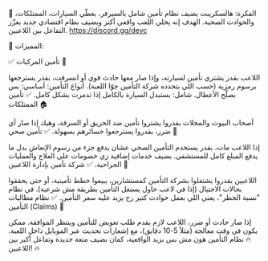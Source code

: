 🔹 الفكرة:
هالسكريبت بضيف نظام تأمين شامل بالسيرفر، بغطّي السيارات، الممتلكات، والحوادث الصحية. الهدف إنه يخلي اللعب واقعي أكتر ويضيف نظام اقتصادي جديد يعزّز التفاعل بين اللاعبين. https://discord.gg/devc

🔹 المميزات:

✅ تأمين المركبات 🚗

اللاعب بقدر يشتري تأمين لسيارته، وإذا صار معها حادث قوي أو انسرقت، بقدر يسترجعها برسوم رمزية (حسب اللي بتحدده شركة التأمين جوّا اللعبة).
أنواع التأمين:
أساسي: بس بصلّح الأعطال.
شامل: بستبدل السيارة بالكامل إذا تدمرت بشكل كامل.
✅ تأمين الممتلكات 🏠

أصحاب البيوت والمحلات بقدروا يشتروا تأمين ضد الحريق أو السرقة، وهيك إذا صار أي ضرر، بقدروا يسترجعوا خسائرهم بسهولة.
✅ تأمين صحي 🏥

إذا اللاعب مات، بقدر يستخدم التأمين الصحي عشان يدفع جزء من رسوم الإنعاش بدل ما يدفع المبلغ كامل للمستشفى.
بضيف خدمات إضافية زي خصومات على العلاج والعمليات الجراحية.
✅ شركة تأمين بإدارة اللاعبين 🏢

اللاعبين بقدروا يشتغلوا بشركة التأمين كمستشارين، يبيعوا خطط تأمينية، أو حتى يحققوا بحالات الاحتيال (إذا في لاعب حاول يستغل التأمين بطريقة مش شرعية).
في نظام "نسبة الخطر"، يعني اللي بعمل حوادث كتير رح يزيد عليه سعر التأمين.
✅ نظام مطالبات التأمين (Claims) 📄

إذا صار حادث أو ضرر، اللاعب لازم يقدم طلب تعويض للتأمين وينتظر الموافقة.
ممكن يكون في وقت معالجة (مثلاً 5-10 دقايق)، مع إشعارات تحديث عبر الموبايل داخل اللعبة.
🔥 نظام التأمين هون مش بس بزيد الواقعية، كمان بضيف متعة جديدة وتفاعل أكبر بين اللاعبين! 🔥
